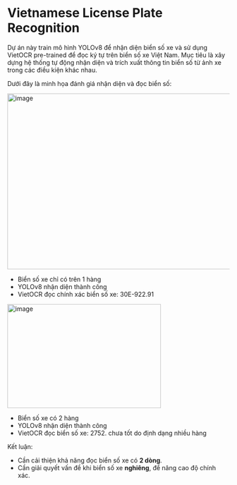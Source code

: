 # Vietnamese License Plate Recognition

Dự án này train mô hình YOLOv8 để nhận diện biển số xe và sử dụng VietOCR pre-trained để đọc ký tự trên biển số xe Việt Nam. Mục tiêu là xây dựng hệ thống tự động nhận diện và trích xuất thông tin biển số từ ảnh xe trong các điều kiện khác nhau.


Dưới đây là minh họa đánh giá nhận diện và đọc biển số:

<img width="765" height="399" alt="image" src="https://github.com/user-attachments/assets/846b40f6-6943-4cdc-beff-15f1cd04ac1e" />


* Biển số xe chỉ có trên 1 hàng
* YOLOv8 nhận diện thành công
* VietOCR đọc chính xác biển số xe: 30E-922.91



<img width="348" height="236" alt="image" src="https://github.com/user-attachments/assets/dc3b10d4-e119-4f04-a428-6ce027195455" />


* Biển số xe có 2 hàng
* YOLOv8 nhận diện thành công
* VietOCR đọc biển số xe: 2752. chưa tốt do định dạng nhiều hàng


Kết luận:
* Cần cải thiện khả năng đọc biển số xe có **2 dòng**.  
* Cần giải quyết vấn đề khi biển số xe **nghiêng**, để nâng cao độ chính xác.
